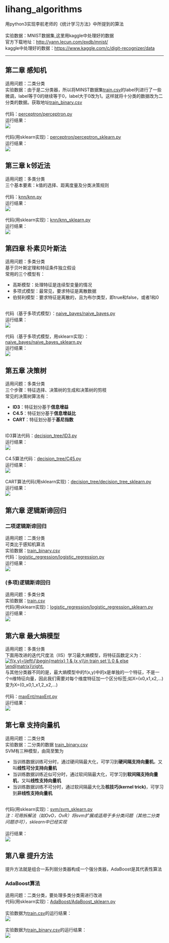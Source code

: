 # lihang_algorithms
用python3实现李航老师的《统计学习方法》中所提到的算法
<br><br>实验数据：MNIST数据集,这里用kaggle中处理好的数据
<br>官方下载地址：http://yann.lecun.com/exdb/mnist/
<br>kaggle中处理好的数据：https://www.kaggle.com/c/digit-recognizer/data

* * *

## 第二章 感知机
适用问题：二类分类
<br>实验数据：由于是二分类器，所以将MINST数据集[train.csv](https://github.com/fuqiuai/lihang_algorithms/blob/master/data/train.csv)的label列进行了一些微调，label等于0的继续等于0，label大于0改为1。这样就将十分类的数据改为二分类的数据。获取地址[train_binary.csv](https://github.com/fuqiuai/lihang_algorithms/blob/master/data/train_binary.csv)
<br><br>代码：[perceptron/perceptron.py](https://github.com/fuqiuai/lihang_algorithms/blob/master/perceptron/perceptron.py)
<br>运行结果：
<br>![](https://raw.githubusercontent.com/fuqiuai/lihang_algorithms/master/imgs/perceptron_result.png)
<br><br>代码(用sklearn实现)：[perceptron/perceptron_sklearn.py](https://github.com/fuqiuai/lihang_algorithms/blob/master/perceptron/perceptron_sklearn.py)
<br>运行结果：
<br>![](https://raw.githubusercontent.com/fuqiuai/lihang_algorithms/master/imgs/perceptron_sklearn_result.png)

## 第三章 k邻近法
适用问题：多类分类
<br>三个基本要素：k值的选择、距离度量及分类决策规则
<br><br>代码：[knn/knn.py](https://github.com/fuqiuai/lihang_algorithms/blob/master/knn/knn.py)
<br>运行结果：
<br>![](https://raw.githubusercontent.com/fuqiuai/lihang_algorithms/master/imgs/knn_result.png)
<br><br>代码(用sklearn实现)：[knn/knn_sklearn.py](https://github.com/fuqiuai/lihang_algorithms/blob/master/knn/knn_sklearn.py)
<br>运行结果：
<br>![](https://raw.githubusercontent.com/fuqiuai/lihang_algorithms/master/imgs/knn_sklearn_result.png)

## 第四章 朴素贝叶斯法
适用问题：多类分类
<br>基于贝叶斯定理和特征条件独立假设
<br>常用的三个模型有：
- 高斯模型：处理特征是连续型变量的情况
- 多项式模型：最常见，要求特征是离散数据
- 伯努利模型：要求特征是离散的，且为布尔类型，即true和false，或者1和0

<br>代码（基于多项式模型）：[naive_bayes/naive_bayes.py](https://github.com/fuqiuai/lihang_algorithms/blob/master/naive_bayes/naive_bayes.py)
<br>运行结果：
<br>![](https://raw.githubusercontent.com/fuqiuai/lihang_algorithms/master/imgs/naive_bayes_result.png)
<br><br>代码（基于多项式模型，用sklearn实现）：[naive_bayes/naive_bayes_sklearn.py](https://github.com/fuqiuai/lihang_algorithms/blob/master/naive_bayes/naive_bayes_sklearn.py)
<br>运行结果：
<br>![](https://raw.githubusercontent.com/fuqiuai/lihang_algorithms/master/imgs/naive_bayes_sklearn_result.png)

## 第五章 决策树
适用问题：多类分类
<br>三个步骤：特征选择、决策树的生成和决策树的剪枝
<br>常见的决策树算法有：
- **ID3**：特征划分基于**信息增益**
- **C4.5**：特征划分基于**信息增益比**
- **CART**：特征划分基于**基尼指数**

<br>ID3算法代码：[decision_tree/ID3.py](https://github.com/fuqiuai/lihang_algorithms/blob/master/decision_tree/ID3.py)
<br>运行结果：
<br>![](https://raw.githubusercontent.com/fuqiuai/lihang_algorithms/master/imgs/ID3_result.png)
<br><br>C4.5算法代码：[decision_tree/C45.py](https://github.com/fuqiuai/lihang_algorithms/blob/master/decision_tree/C45.py)
<br>运行结果：
<br>![](https://raw.githubusercontent.com/fuqiuai/lihang_algorithms/master/imgs/C45_result.png)
<br><br>CART算法代码(用sklearn实现)：[decision_tree/decision_tree_sklearn.py](https://github.com/fuqiuai/lihang_algorithms/blob/master/decision_tree/decision_tree_sklearn.py)
<br>运行结果：
<br>![](https://raw.githubusercontent.com/fuqiuai/lihang_algorithms/master/imgs/decision_tree_sklearn_result.png)

## 第六章 逻辑斯谛回归
### 二项逻辑斯谛回归
适用问题：二类分类
<br>可类比于感知机算法
<br>实验数据：[train_binary.csv](https://github.com/fuqiuai/lihang_algorithms/blob/master/data/train_binary.csv)
<br>代码：[logistic_regression/logistic_regression.py](https://github.com/fuqiuai/lihang_algorithms/blob/master/logistic_regression/logistic_regression.py)
<br>运行结果：
<br>![](https://raw.githubusercontent.com/fuqiuai/lihang_algorithms/master/imgs/logistic_regression_result.png)
### (多项)逻辑斯谛回归
适用问题：多类分类
<br>实验数据：[train.csv](https://github.com/fuqiuai/lihang_algorithms/blob/master/data/train.csv)
<br>代码(用sklearn实现)：[logistic_regression/logistic_regression_sklearn.py](https://github.com/fuqiuai/lihang_algorithms/blob/master/logistic_regression/logistic_regression_sklearn.py)
<br>运行结果：
<br>![](https://raw.githubusercontent.com/fuqiuai/lihang_algorithms/master/imgs/logistic_regression_sklearn_result.png)

## 第六章 最大熵模型
适用问题：多类分类
<br>下面用改进的迭代尺度法（IIS）学习最大熵模型，将特征函数定义为：
<br><a href="https://www.codecogs.com/eqnedit.php?latex=f(x,y)=\left\{\begin{matrix}&space;1&space;&&space;(x,y)\in&space;train&space;set&space;\\&space;0&space;&&space;else&space;\end{matrix}\right." target="_blank"><img src="https://latex.codecogs.com/gif.latex?f(x,y)=\left\{\begin{matrix}&space;1&space;&&space;(x,y)\in&space;train&space;set&space;\\&space;0&space;&&space;else&space;\end{matrix}\right." title="f(x,y)=\left\{\begin{matrix} 1 & (x,y)\in train set \\ 0 & else \end{matrix}\right." /></a>
<br>与其他分类器不同的是，最大熵模型中的f(x,y)中的x是单独的一个特征，不是一个n维特征向量，因此我们需要对每个维度特征加一个区分标签;如X=(x0,x1,x2,...)变为X=(0_x0,1_x1,2_x2,...)
<br><br>代码：[maxEnt/maxEnt.py](https://github.com/fuqiuai/lihang_algorithms/blob/master/maxEnt/maxEnt.py)
<br>运行结果：
<br>![](https://raw.githubusercontent.com/fuqiuai/lihang_algorithms/master/imgs/maxEnt_result.png)

## 第七章 支持向量机
适用问题：二类分类
<br>实验数据：二分类的数据 [train_binary.csv](https://github.com/fuqiuai/lihang_algorithms/blob/master/data/train_binary.csv)
<br>SVM有三种模型，由简至繁为
- 当训练数据训练可分时，通过硬间隔最大化，可学习到**硬间隔支持向量机**，又叫**线性可分支持向量机**
- 当训练数据训练近似可分时，通过软间隔最大化，可学习到**软间隔支持向量机**，又叫**线性支持向量机**
- 当训练数据训练不可分时，通过软间隔最大化及**核技巧(kernel trick)**，可学习到**非线性支持向量机**

<br>代码(用sklearn实现)：[svm/svm_sklearn.py](https://github.com/fuqiuai/lihang_algorithms/blob/master/svm/svm_sklearn.py)
<br>*注：可用拆解法（如OvO，OvR）将svm扩展成适用于多分类问题（其他二分类问题亦可），sklearn中已经实现*
<br><br>运行结果：
<br>![](https://raw.githubusercontent.com/fuqiuai/lihang_algorithms/master/imgs/svm_sklearn_result.png)

## 第八章 提升方法
提升方法就是组合一系列弱分类器构成一个强分类器，AdaBoost是其代表性算法
### AdaBoost算法
适用问题：二类分类，要处理多类分类需进行改进
<br>代码(用sklearn实现)：[AdaBoost/AdaBoost_sklearn.py](https://github.com/fuqiuai/lihang_algorithms/blob/master/AdaBoost/AdaBoost_sklearn.py)
<br><br>实验数据为[train.csv](https://github.com/fuqiuai/lihang_algorithms/blob/master/data/train.csv)的运行结果：
<br>![](https://raw.githubusercontent.com/fuqiuai/lihang_algorithms/master/imgs/Adaboost_sklearn_result_1.png)
<br><br>实验数据为[train_binary.csv](https://github.com/fuqiuai/lihang_algorithms/blob/master/data/train_binary.csv)的运行结果：
<br>![](https://raw.githubusercontent.com/fuqiuai/lihang_algorithms/master/imgs/Adaboost_sklearn_result_2.png)